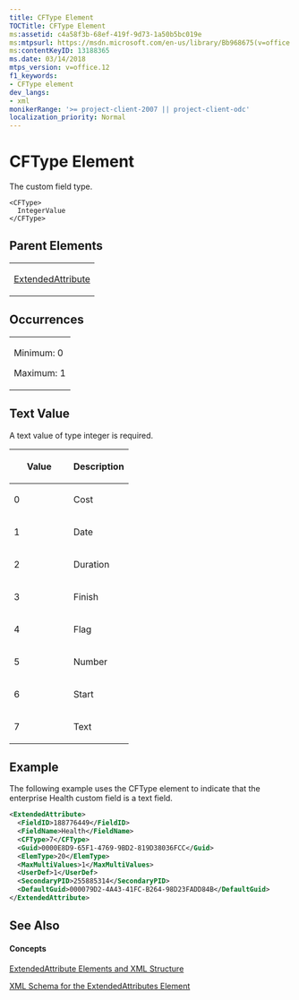 ```yaml
---
title: CFType Element
TOCTitle: CFType Element
ms:assetid: c4a58f3b-68ef-419f-9d73-1a50b5bc019e
ms:mtpsurl: https://msdn.microsoft.com/en-us/library/Bb968675(v=office.12)
ms:contentKeyID: 13188365
ms.date: 03/14/2018
mtps_version: v=office.12
f1_keywords:
- CFType element
dev_langs:
- xml
monikerRange: '>= project-client-2007 || project-client-odc'
localization_priority: Normal
---
```


# CFType Element




The custom field type.

    <CFType>
      IntegerValue
    </CFType>

## Parent Elements

<table>
<colgroup>
<col style="width: 100%" />
</colgroup>
<tbody>
<tr class="odd">
<td><p><a href="extendedattribute-element.md">ExtendedAttribute</a></p></td>
</tr>
</tbody>
</table>

## Occurrences

<table>
<colgroup>
<col style="width: 100%" />
</colgroup>
<tbody>
<tr class="odd">
<td><p>Minimum: 0</p>
<p>Maximum: 1</p></td>
</tr>
</tbody>
</table>

## Text Value

A text value of type integer is required.

<table>
<colgroup>
<col style="width: 50%" />
<col style="width: 50%" />
</colgroup>
<thead>
<tr class="header">
<th><p>Value</p></th>
<th><p>Description</p></th>
</tr>
</thead>
<tbody>
<tr class="odd">
<td><p>0</p></td>
<td><p>Cost</p></td>
</tr>
<tr class="even">
<td><p>1</p></td>
<td><p>Date</p></td>
</tr>
<tr class="odd">
<td><p>2</p></td>
<td><p>Duration</p></td>
</tr>
<tr class="even">
<td><p>3</p></td>
<td><p>Finish</p></td>
</tr>
<tr class="odd">
<td><p>4</p></td>
<td><p>Flag</p></td>
</tr>
<tr class="even">
<td><p>5</p></td>
<td><p>Number</p></td>
</tr>
<tr class="odd">
<td><p>6</p></td>
<td><p>Start</p></td>
</tr>
<tr class="even">
<td><p>7</p></td>
<td><p>Text</p></td>
</tr>
</tbody>
</table>

## Example

The following example uses the CFType element to indicate that the enterprise Health custom field is a text field.

``` xml
<ExtendedAttribute>
  <FieldID>188776449</FieldID>
  <FieldName>Health</FieldName>
  <CFType>7</CFType>
  <Guid>0000E8D9-65F1-4769-9BD2-819D38036FCC</Guid>
  <ElemType>20</ElemType>
  <MaxMultiValues>1</MaxMultiValues>
  <UserDef>1</UserDef>
  <SecondaryPID>255885314</SecondaryPID>
  <DefaultGuid>000079D2-4A43-41FC-B264-98D23FADD84B</DefaultGuid>
</ExtendedAttribute>
```

## See Also

#### Concepts

[ExtendedAttribute Elements and XML Structure](extendedattribute-elements-and-xml-structure.md)

[XML Schema for the ExtendedAttributes Element](xml-schema-for-the-extendedattributes-element.md)

